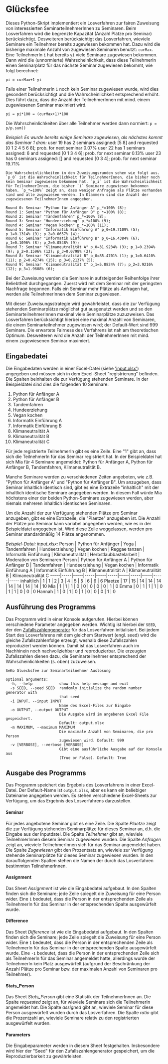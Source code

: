 # Glücksfee 

Dieses Python-Skript implementiert ein Losverfahren zur fairen Zuweisung von interessierten SeminarteilnehmerInnen zu Seminaren. Beim Losverfahren wird die begrenzte Kapazität (Anzahl Plätze pro Seminar) berücksichtigt. Desweiteren berücksichtigt das Losverfahren, wieviele Seminare ein Teilnehmer bereits zugewiesen bekommen hat. Dazu wird die bisherige maximale Anzahl von zugewiesen Seminaren benutzt: `curMax`. Eine TeilnehmerIn `i` hat bereits `yi` viele Seminare zugewiesen bekommen. Dann wird die (unnormierte) Wahrscheinlichkeit, dass diese TeilnehmerIn einen Seminarplatz für das nächste Seminar zugewiesen bekommt, wie folgt berechnet:

`pi = curMax+1-yi`

Falls einer TeilnehmerIn `i` noch kein Seminar zugewiesen wurde, wird dies gesondert berücksichtigt und die Wahrscheinlichkeit entsprechend erhöht. Dies führt dazu, dass die Anzahl der TeilnehmerInnen mit mind. einem zugewiesenen Seminar maximiert wird.

`pi = pi*100 = (curMax+1)*100`

Die Wahrscheinlichkeiten über alle Teilnehmer werden dann normiert: `p = p/p.sum()`

_Beispiel: Es wurde bereits einige Seminare zugewiesen, als nächstes kommt das Seminar 1 dran:_
    user 19 has 2 seminars assigned: [5 8] and requested [0 1 2 4 5 6 8]; prob. for next seminar 0.07%
    user 22 has 1 seminars assigned: 6 and requested [0 1 3 4 6]; prob. for next seminar 0.13%
    user 23 has 0 seminars assigned: [] and requested [0 3 4]; prob. for next seminar 19.71%

	Die Wahrscheinlichkeiten in den Zuweisungsrunden sehen wie folgt aus. `p_0` ist die Wahrscheinlichkeit für TeilnehmerInnen, die bisher noch kein Seminar zugewiesen bekommen hat. `p_i` ist die Wahrscheinlichkeit für TeilnehmerInnen, die bisher `i` Seminare zugewiesen bekommen haben. `p_*=100%` zeigt an, dass weniger Anfragen als Plätze vorhanden sind und alle zugewiesen werden. In Klammern sind die Anzahl der zugewiesenen TeilnehmerInnen angegeben.
	
	Round 0: Seminar "Python für Anfänger A" p_*=100% (8); 
	Round 1: Seminar "Python für Anfänger B" p_*=100% (8); 
	Round 2: Seminar "Tandemfahren" p_*=100% (8); 
	Round 3: Seminar "Hundeerziehung" p_*=100% (9); 
	Round 4: Seminar "Vegan kochen" p_*=100% (11); 
	Round 5: Seminar "Informatik Einführung A" p_0=19.7109% (5); p_1=0.1314% (9); p_2=0.0657% (4); 
	Round 6: Seminar "Informatik Einführung B" p_0=16.4384% (6); p_1=0.1096% (8); p_2=0.0548% (9); 
	Round 7: Seminar "Klimaneutralität A" p_0=31.9234% (3); p_1=0.2394% (9); p_2=0.1596% (12); p_3=0.0798% (2); 
	Round 8: Seminar "Klimaneutralität B" p_0=85.4701% (1); p_1=0.6410% (11); p_2=0.4274% (15); p_3=0.2137% (5); 
	Round 9: Seminar "Klimaneutralität C" p_1=5.8824% (7); p_2=3.9216% (12); p_3=1.9608% (6); 	
		
Bei der Zuweisung werden die Seminare in aufsteigender Reihenfolge ihrer Beliebtheit durchgegangen. Zuerst wird mit dem Seminar mit der geringsten Nachfrage begonnen. 
Falls ein Seminar mehr Plätze als Anfragen hat, werden alle TeilnehmerInnen dem Seminar zugewiesen.

Mit dieser Zuweisungsstrategie wird gewährleistet, dass die zur Verfügung stehenden Seminarplätze möglichst gut ausgenutzt werden und so den SeminarteilnehmerInnen maximal viele Seminarplätze zuzuzweisen. Das Losverfahren berücksichtigt hierbei eine maximal Anzahl von Seminaren, die einem Seminarteilnehmer zugewiesen wird; der Default-Wert sind 999 Seminare. Die erwartete Fairness des Verfahrens ist nah am theoretischen Optimum. Desweiteren wird die Anzahl der TeilnehmerInnen mit mind. einem zugewiesenen Seminar maximiert. 

## Eingabedatei
Die Eingabedaten werden in einer Excel-Datei (siehe ['input.xlsx'](https://github.com/hossfeld/gluecksfee/blob/main/input.xlsx)) angegeben und müssen sich in dem Excel-Sheet "registrierung" befinden. Die Spalten beinhalten die zur Verfügung stehenden Seminare. In der Beispieldatei sind dies die folgenden 10 Seminare:
1. Python für Anfänger A
2. Python für Anfänger B
3. Tandemfahren
4. Hundeerziehung
5. Vegan kochen
6. Informatik Einführung A
7. Informatik Einführung B
8. Klimaneutralität A
9. Klimaneutralität B
10. Klimaneutralität C

Für jede registrierte TeilnehmerIn gibt es eine Zeile. Eine "1" gibt an, dass sich die TeilnehmerIn für das Seminar registriert hat. In der Beispieldatei hat sich Mia für 4 Seminare angemeldet: Python für Anfänger A, Python für Anfänger B, Tandemfahren, Klimaneutralität B. 

Manche Seminare werden zu verschiedenen Zeiten angeboten, wie z.B. "Python für Anfänger A" und "Python für Anfänger B". Um anzugeben, dass Seminar inhaltlich identisch sind, gibt es eine Extrazeile "inhaltlich" mit der inhaltlich identische Seminare angegeben werden. In diesem Fall würde Mia höchstens einer der beiden Python-Seminare zugewiesen werden, aber niemals mehreren inhaltlich identischen Seminaren.

Um die Anzahl der zur Verfügung stehenden Plätze pro Seminar anzugeben, gibt es eine Extrazeile, die "Plaetze" anzugeben ist. Die Anzahl der Plätze pro Seminar kann variabel angegeben werden, wie es in der Beispieldatei angegeben ist. Wird diese Zeile weggelassen, werden pro Seminar standardmäßig 14 Plätze angenommen.

_Beispiel-Datei: input.xlsx:_
Person	| Python für Anfänger | Yoga | Tandemfahren | Hundeerziehung | Vegan kochen | Reggae tanzen | Informatik Einführung | Klimaneutralität | Herbstlaubbastelarbeit | Moderation von Seminaren
Person 	| Python für Anfänger A	|  Python für Anfänger B	|  Tandemfahren	|  Hundeerziehung	|  Vegan kochen	|  Informatik Einführung A	|  Informatik Einführung B	|  Klimaneutralität A	|  Klimaneutralität B	| Klimaneutralität C
-----|-----|-----|-----|-----|-----|-----|-----|-----|-----|-----
inhaltlich |  1 | 	1 | 2 | 3 | 4 | 5 | 5 | 6 | 6 | 6
Plaetze | 17 | 15 | 14 | 14 | 14 | 14 | 14 | 14 | 14 | 10
Mia | 1 | 1 | 1 | 0 | 0 | 0 | 0 | 0 | 1 | 0
Emma | 0 | 1 | 1 | 1 | 0 | 1 | 1 | 0 | 0 | 0
Hannah | 1 | 0 | 1 | 0 | 1 | 0 | 0 | 0 | 1 | 0

## Ausführung des Programms
Das Programm wird in einer Konsole aufgerufen. Hierbei können verschiedene Parameter angegeben werden. Wichtig ist hierbei der `SEED`, der den [Zufallszahlengenerator](https://de.wikipedia.org/wiki/Zufallszahlengenerator) für das Losverfahren initialisiert. Bei jedem Start des Losverfahrens mit dem gleichem Startwert (engl. seed) wird die gleiche Zufallszahlenfolge erzeugt, weshalb diese Zufallszahlen reproduziert werden können. Damit ist das Losverfahren auch im Nachhinein noch nachvollziehbar und reproduzierbar. Die erzeugten Zufallszahlen dienen dazu, die Seminarteilnehmer entsprechend der Wahrscheinlichkeiten (s. oben) zuzuweisen.


```
SeKo Gluecksfee zur Seminarteilnehmer Auslosung

optional arguments:
  -h, --help            show this help message and exit
  -s SEED, --seed SEED  randomly initialize the random number generator with
                        that seed
  -i INPUT, --input INPUT
                        Name des Excel-Files zur Eingabe
  -o OUTPUT, --output OUTPUT
                        Die Ausgabe wird im angebenen Excel File gespeichert.
                        Default: output.xlsx
  -m MAXIMUM, --maximum MAXIMUM
                        Die maximale Anzahl von Seminaren, die pro Person
                        zugewiesen wird. Default: 999
  -v [VERBOSE], --verbose [VERBOSE]
                        Gibt eine ausführliche Ausgabe auf der Konsole aus
                        (True or False). Default: True
```

## Ausgabe des Programms
Das Programm speichert das Ergebnis des Losverfahrens in einer Excel-Datei. Der Default-Name ist `output.xlsx`, aber es kann ein beliebiger Dateiname angegeben werden. Es stehen verschiedene Excel-Sheets zur Verfügung, um das Ergebnis des Losverfahrens darzustellen. 

#### Seminar
Für jedes angebotene Seminar gibt es eine Zeile. Die Spalte _Plaetze_ zeigt die zur Verfügung stehenden Seminarplätze für dieses Seminar an, d.h. die Eingabe aus der Inputdatei. Die Spalte _Teilnehmer_ gibt an, wieviele TeilnehmerInnen diesem Seminar zugewiesen wurden. Die Spalte _Anfragen_ zeigt an, wieviele TeilnehmerInnen sich für das Seminar angemeldet haben. Die Spalte _Zugewiesen_ gibt den Prozentsatz an, wieviele zur Verfügung stehende Seminarplätze für dieses Seminar zugewiesen wurden. In den darauffolgenden Spalten stehen die Namen der durch das Losverfahren bestimmten TeilnehmerInnen.

#### Assignment
Das Sheet _Assignment_ ist wie die Eingabedatei aufgebaut. In den Spalten finden sich die Seminare; jede Zeile spiegelt die Zuweisung für eine Person wider. Eine `1` bedeutet, dass die Person in der entsprechenden Zeile als TeilnehmerIn für das Seminar in der entsprechenden Spalte ausgewürfelt wurde.

#### Difference
Das Sheet _Difference_ ist wie die Eingabedatei aufgebaut. In den Spalten finden sich die Seminare; jede Zeile spiegelt die Zuweisung für eine Person wider. Eine `1` bedeutet, dass die Person in der entsprechenden Zeile als TeilnehmerIn für das Seminar in der entsprechenden Spalte ausgewürfelt wurde.  Eine `-1` bedeutet, dass die Person in der entsprechenden Zeile sich als TeilnehmerIn für das Seminar angemeldet hatte, allerdings wurde der TeilnehmerIn kein Platz ausgewürfelt (aufgrund der Beschränkung der Anzahl Plätze pro Seminar bzw. der maximalen Anzahl von Seminaren pro Teilnehmer).

#### Stats_Person
Das Sheet _Stats_Person_ gibt eine Statistik der TeilnehmerInnen an. Die Spalte _requested_ zeigt an, für wieviele Seminare sich die TeilnehmerIn angemeldet hat. Die Spalte _assigned_ gibt an, wieviele Seminar für diese Person ausgewürfelt wurden durch das Losverfahren. Die Spalte _ratio_ gibt die Prozentzahl an, wieviele Seminare relativ zu den registrierten ausgewürfelt wurden. 

#### Parameters
Die Eingabeparameter werden in diesem Sheet festgehalten. Insbesondere wird hier der "Seed" für den Zufallszahlengenerator gespeichert, um die Reproduzierbarkeit zu gewährleisten. 
